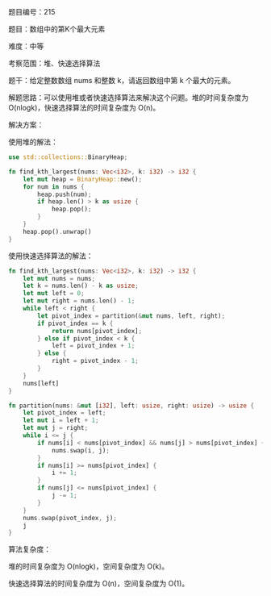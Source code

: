 题目编号：215

题目：数组中的第K个最大元素

难度：中等

考察范围：堆、快速选择算法

题干：给定整数数组 nums 和整数 k，请返回数组中第 k 个最大的元素。

解题思路：可以使用堆或者快速选择算法来解决这个问题。堆的时间复杂度为 O(nlogk)，快速选择算法的时间复杂度为 O(n)。

解决方案：

使用堆的解法：

```rust
use std::collections::BinaryHeap;

fn find_kth_largest(nums: Vec<i32>, k: i32) -> i32 {
    let mut heap = BinaryHeap::new();
    for num in nums {
        heap.push(num);
        if heap.len() > k as usize {
            heap.pop();
        }
    }
    heap.pop().unwrap()
}
```

使用快速选择算法的解法：

```rust
fn find_kth_largest(nums: Vec<i32>, k: i32) -> i32 {
    let mut nums = nums;
    let k = nums.len() - k as usize;
    let mut left = 0;
    let mut right = nums.len() - 1;
    while left < right {
        let pivot_index = partition(&mut nums, left, right);
        if pivot_index == k {
            return nums[pivot_index];
        } else if pivot_index < k {
            left = pivot_index + 1;
        } else {
            right = pivot_index - 1;
        }
    }
    nums[left]
}

fn partition(nums: &mut [i32], left: usize, right: usize) -> usize {
    let pivot_index = left;
    let mut i = left + 1;
    let mut j = right;
    while i <= j {
        if nums[i] < nums[pivot_index] && nums[j] > nums[pivot_index] {
            nums.swap(i, j);
        }
        if nums[i] >= nums[pivot_index] {
            i += 1;
        }
        if nums[j] <= nums[pivot_index] {
            j -= 1;
        }
    }
    nums.swap(pivot_index, j);
    j
}
```

算法复杂度：

堆的时间复杂度为 O(nlogk)，空间复杂度为 O(k)。

快速选择算法的时间复杂度为 O(n)，空间复杂度为 O(1)。